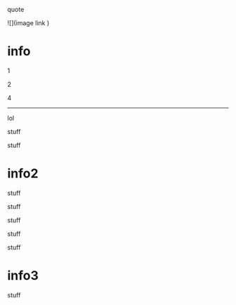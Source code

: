 <p> quote </p> 
![](image link ) 
<h1> info </h1> 
<p> 1 </p> 
<p> 2 </p> 
<p> 4 </p> 
<hr> 
<p> lol </p> 
<p> stuff </p> 
<p> stuff </p> 
<h1> info2 </h1> 
<p> stuff </p> 
<p> stuff </p> 
<p> stuff </p> 
<p> stuff </p> 
<p> stuff </p> 
<h1> info3 </h1> 
<p> stuff </p>
<!--
**V1b1ngF0x/V1b1ngF0x** is a ✨ _special_ ✨ repository because its `README.md` (this file) appears on your GitHub profile.
